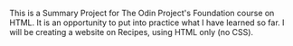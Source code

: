 This is a Summary Project for The Odin Project's Foundation course on HTML. It is an opportunity to put into practice what I have learned so far.
I will be creating a website on Recipes, using HTML only (no CSS).

